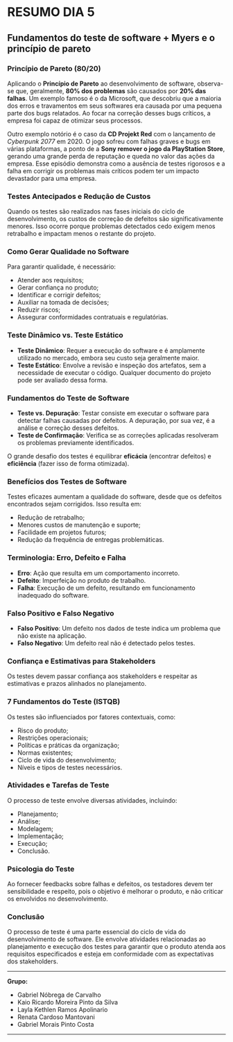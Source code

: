 # RESUMO DIA 5

## Fundamentos do teste de software + Myers e o princípio de pareto

### Princípio de Pareto (80/20)
Aplicando o **Princípio de Pareto** ao desenvolvimento de software, observa-se que, geralmente, **80% dos problemas** são causados por **20% das falhas**. Um exemplo famoso é o da Microsoft, que descobriu que a maioria dos erros e travamentos em seus softwares era causada por uma pequena parte dos bugs relatados. Ao focar na correção desses bugs críticos, a empresa foi capaz de otimizar seus processos.

Outro exemplo notório é o caso da **CD Projekt Red** com o lançamento de *Cyberpunk 2077* em 2020. O jogo sofreu com falhas graves e bugs em várias plataformas, a ponto de a **Sony remover o jogo da PlayStation Store**, gerando uma grande perda de reputação e queda no valor das ações da empresa. Esse episódio demonstra como a ausência de testes rigorosos e a falha em corrigir os problemas mais críticos podem ter um impacto devastador para uma empresa.

### Testes Antecipados e Redução de Custos
Quando os testes são realizados nas fases iniciais do ciclo de desenvolvimento, os custos de correção de defeitos são significativamente menores. Isso ocorre porque problemas detectados cedo exigem menos retrabalho e impactam menos o restante do projeto.

### Como Gerar Qualidade no Software
Para garantir qualidade, é necessário:
- Atender aos requisitos;
- Gerar confiança no produto;
- Identificar e corrigir defeitos;
- Auxiliar na tomada de decisões;
- Reduzir riscos;
- Assegurar conformidades contratuais e regulatórias.

### Teste Dinâmico vs. Teste Estático
- **Teste Dinâmico**: Requer a execução do software e é amplamente utilizado no mercado, embora seu custo seja geralmente maior.
- **Teste Estático**: Envolve a revisão e inspeção dos artefatos, sem a necessidade de executar o código. Qualquer documento do projeto pode ser avaliado dessa forma.

### Fundamentos do Teste de Software
- **Teste vs. Depuração**: Testar consiste em executar o software para detectar falhas causadas por defeitos. A depuração, por sua vez, é a análise e correção desses defeitos.
- **Teste de Confirmação**: Verifica se as correções aplicadas resolveram os problemas previamente identificados.

O grande desafio dos testes é equilibrar **eficácia** (encontrar defeitos) e **eficiência** (fazer isso de forma otimizada).

### Benefícios dos Testes de Software
Testes eficazes aumentam a qualidade do software, desde que os defeitos encontrados sejam corrigidos. Isso resulta em:
- Redução de retrabalho;
- Menores custos de manutenção e suporte;
- Facilidade em projetos futuros;
- Redução da frequência de entregas problemáticas.

### Terminologia: Erro, Defeito e Falha
- **Erro**: Ação que resulta em um comportamento incorreto.
- **Defeito**: Imperfeição no produto de trabalho.
- **Falha**: Execução de um defeito, resultando em funcionamento inadequado do software.

### Falso Positivo e Falso Negativo
- **Falso Positivo**: Um defeito nos dados de teste indica um problema que não existe na aplicação.
- **Falso Negativo**: Um defeito real não é detectado pelos testes.

### Confiança e Estimativas para Stakeholders
Os testes devem passar confiança aos stakeholders e respeitar as estimativas e prazos alinhados no planejamento.

### 7 Fundamentos do Teste (ISTQB)
Os testes são influenciados por fatores contextuais, como:
- Risco do produto;
- Restrições operacionais;
- Políticas e práticas da organização;
- Normas existentes;
- Ciclo de vida do desenvolvimento;
- Níveis e tipos de testes necessários.

### Atividades e Tarefas de Teste
O processo de teste envolve diversas atividades, incluindo:
- Planejamento;
- Análise;
- Modelagem;
- Implementação;
- Execução;
- Conclusão.

### Psicologia do Teste
Ao fornecer feedbacks sobre falhas e defeitos, os testadores devem ter sensibilidade e respeito, pois o objetivo é melhorar o produto, e não criticar os envolvidos no desenvolvimento.

### Conclusão
O processo de teste é uma parte essencial do ciclo de vida do desenvolvimento de software. Ele envolve atividades relacionadas ao planejamento e execução dos testes para garantir que o produto atenda aos requisitos especificados e esteja em conformidade com as expectativas dos stakeholders.

---

**Grupo:**
- Gabriel Nóbrega de Carvalho
- Kaio Ricardo Moreira Pinto da Silva
- Layla Kethlen Ramos Apolinario
- Renata Cardoso Mantovani
- Gabriel Morais Pinto Costa

---
